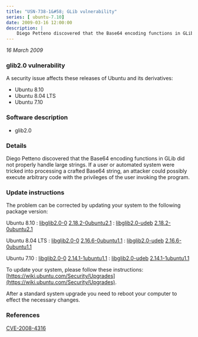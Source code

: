```yaml
---
title: "USN-738-1&#58; GLib vulnerability"
series: [ ubuntu-7.10]
date: 2009-03-16 12:00:00
description: |
    Diego Petteno discovered that the Base64 encoding functions in GLib did not properly handle large strings. If a user or automated system were tricked into processing a crafted Base64 string, an attacker could possibly execute arbitrary code with the privileges of the user invoking the program. 
--- 
```

 
 

*16 March 2009*

### glib2.0 vulnerability

A security issue affects these releases of Ubuntu and its derivatives:

* Ubuntu 8.10
* Ubuntu 8.04 LTS
* Ubuntu 7.10

### Software description

* glib2.0 

### Details

Diego Petteno discovered that the Base64 encoding functions in GLib did not properly handle large strings. If a user or automated system were tricked into processing a crafted Base64 string, an attacker could possibly execute arbitrary code with the privileges of the user invoking the program. 

### Update instructions

The problem can be corrected by updating your system to the following package version:

Ubuntu 8.10
 : [libglib2.0-0](https://launchpad.net/ubuntu/+source/glib2.0) <span> [2.18.2-0ubuntu2.1](https://launchpad.net/ubuntu/+source/glib2.0/2.18.2-0ubuntu2.1) </span> 
 : [libglib2.0-udeb](https://launchpad.net/ubuntu/+source/glib2.0) <span> [2.18.2-0ubuntu2.1](https://launchpad.net/ubuntu/+source/glib2.0/2.18.2-0ubuntu2.1) </span> 

Ubuntu 8.04 LTS
 : [libglib2.0-0](https://launchpad.net/ubuntu/+source/glib2.0) <span> [2.16.6-0ubuntu1.1](https://launchpad.net/ubuntu/+source/glib2.0/2.16.6-0ubuntu1.1) </span> 
 : [libglib2.0-udeb](https://launchpad.net/ubuntu/+source/glib2.0) <span> [2.16.6-0ubuntu1.1](https://launchpad.net/ubuntu/+source/glib2.0/2.16.6-0ubuntu1.1) </span> 

Ubuntu 7.10
 : [libglib2.0-0](https://launchpad.net/ubuntu/+source/glib2.0) <span> [2.14.1-1ubuntu1.1](https://launchpad.net/ubuntu/+source/glib2.0/2.14.1-1ubuntu1.1) </span> 
 : [libglib2.0-udeb](https://launchpad.net/ubuntu/+source/glib2.0) <span> [2.14.1-1ubuntu1.1](https://launchpad.net/ubuntu/+source/glib2.0/2.14.1-1ubuntu1.1) </span> 

To update your system, please follow these instructions: [https://wiki.ubuntu.com/Security/Upgrades](https://wiki.ubuntu.com/Security/Upgrades).

After a standard system upgrade you need to reboot your computer to effect the necessary changes. 

### References

 
 [CVE-2008-4316](http://people.ubuntu.com/~ubuntu-security/cve/CVE-2008-4316)
 


